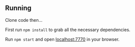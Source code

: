 ## Running

Clone code then...

First run `npm install` to grab all the necessary dependencies. 

Run `npm start` and open <localhost:7770> in your browser.


